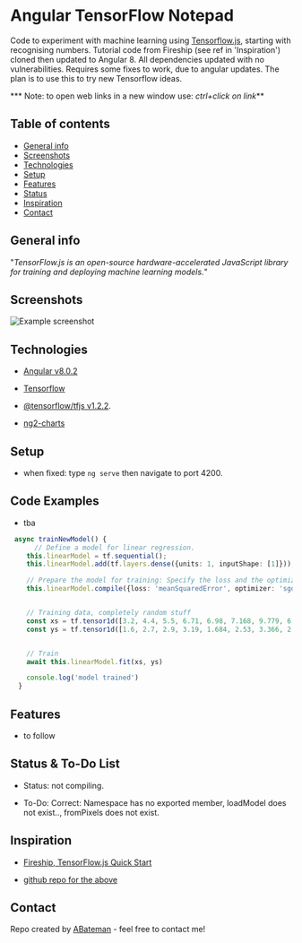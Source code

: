 # Angular TensorFlow Notepad

Code to experiment with machine learning using [Tensorflow.js](https://www.tensorflow.org/js), starting with recognising numbers. Tutorial code from Fireship (see ref in 'Inspiration') cloned then updated to Angular 8. All dependencies updated with no vulnerabilities. Requires some fixes to work, due to angular updates. The plan is to use this to try new Tensorflow ideas.

*** Note: to open web links in a new window use: _ctrl+click on link_**

## Table of contents

* [General info](#general-info)
* [Screenshots](#screenshots)
* [Technologies](#technologies)
* [Setup](#setup)
* [Features](#features)
* [Status](#status)
* [Inspiration](#inspiration)
* [Contact](#contact)

## General info

"_TensorFlow.js is an open-source hardware-accelerated JavaScript library for training and deploying machine learning models._"

## Screenshots

![Example screenshot](./img/.png)

## Technologies

* [Angular v8.0.2](https://angular.io/)

* [Tensorflow](https://js.tensorflow.org)

* [@tensorflow/tfjs v1.2.2](https://www.npmjs.com/package/@tensorflow/tfjs).

* [ng2-charts](https://www.npmjs.com/package/ng2-charts)

## Setup

* when fixed: type `ng serve` then navigate to port 4200.

## Code Examples

* tba

```typescript
 async trainNewModel() {
      // Define a model for linear regression.
    this.linearModel = tf.sequential();
    this.linearModel.add(tf.layers.dense({units: 1, inputShape: [1]}));

    // Prepare the model for training: Specify the loss and the optimizer.
    this.linearModel.compile({loss: 'meanSquaredError', optimizer: 'sgd'});


    // Training data, completely random stuff
    const xs = tf.tensor1d([3.2, 4.4, 5.5, 6.71, 6.98, 7.168, 9.779, 6.182, 7.59, 2.16, 7.042, 10.71, 5.313, 7.97, 5.654, 9.7, 3.11]);
    const ys = tf.tensor1d([1.6, 2.7, 2.9, 3.19, 1.684, 2.53, 3.366, 2.596, 2.53, 1.22, 2.87, 3.45, 1.65, 2.904, 2.42, 2.4, 1.31]);


    // Train
    await this.linearModel.fit(xs, ys)

    console.log('model trained')
  }
```

## Features

* to follow

## Status & To-Do List

* Status: not compiling.

* To-Do: Correct: Namespace has no exported member, loadModel does not exist.., fromPixels does not exist.

## Inspiration

* [Fireship, TensorFlow.js Quick Start](https://www.youtube.com/watch?v=Y_XM3Bu-4yc)

* [github repo for the above](https://github.com/AngularFirebase/97-tensorflowjs-quick-start)

## Contact

Repo created by [ABateman](https://www.andrewbateman.org) - feel free to contact me!
